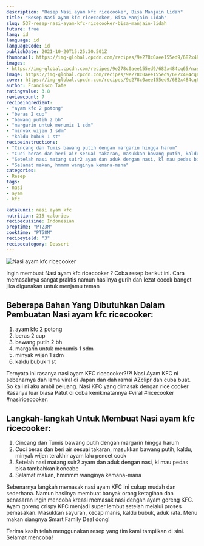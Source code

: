```yaml
---
description: "Resep Nasi ayam kfc ricecooker, Bisa Manjain Lidah"
title: "Resep Nasi ayam kfc ricecooker, Bisa Manjain Lidah"
slug: 537-resep-nasi-ayam-kfc-ricecooker-bisa-manjain-lidah
future: true
lang: id
language: id
languageCode: id
publishDate: 2021-10-20T15:25:30.501Z 
thumbnail: https://img-global.cpcdn.com/recipes/9e278c0aee155ed9/682x484cq65/nasi-ayam-kfc-ricecooker-foto-resep-utama.png
images:
- https://img-global.cpcdn.com/recipes/9e278c0aee155ed9/682x484cq65/nasi-ayam-kfc-ricecooker-foto-resep-utama.png
image: https://img-global.cpcdn.com/recipes/9e278c0aee155ed9/682x484cq65/nasi-ayam-kfc-ricecooker-foto-resep-utama.png
cover: https://img-global.cpcdn.com/recipes/9e278c0aee155ed9/682x484cq65/nasi-ayam-kfc-ricecooker-foto-resep-utama.png
author: Francisco Tate
ratingvalue: 3.8
reviewcount: 7
recipeingredient:
- "ayam kfc 2 potong"
- "beras 2 cup"
- "bawang putih 2 bh"
- "margarin untuk menumis 1 sdm"
- "minyak wijen 1 sdm"
- "kaldu bubuk 1 st"
recipeinstructions:
- "Cincang dan Tumis bawang putih dengan margarin hingga harum"
- "Cuci beras dan beri air sesuai takaran, masukkan bawang putih, kaldu, minyak wijen terakhir ayam lalu pencet cook"
- "Setelah nasi matang suir2 ayam dan aduk dengan nasi, kl mau pedas bisa tambahkan boncabe"
- "Selamat makan, hmmmm wanginya kemana-mana"
categories:
- Resep
tags:
- nasi
- ayam
- kfc

katakunci: nasi ayam kfc 
nutrition: 215 calories
recipecuisine: Indonesian
preptime: "PT23M"
cooktime: "PT58M"
recipeyield: "3"
recipecategory: Dessert
---
```



![Nasi ayam kfc ricecooker](https://img-global.cpcdn.com/recipes/9e278c0aee155ed9/682x484cq65/nasi-ayam-kfc-ricecooker-foto-resep-utama.png)

Ingin membuat Nasi ayam kfc ricecooker ? Coba resep berikut ini. Cara memasaknya sangat praktis namun hasilnya gurih dan lezat cocok banget jika digunakan untuk menjamu teman

<!--inarticleads1-->

## Beberapa Bahan Yang Dibutuhkan Dalam Pembuatan Nasi ayam kfc ricecooker:

1. ayam kfc 2 potong
1. beras 2 cup
1. bawang putih 2 bh
1. margarin untuk menumis 1 sdm
1. minyak wijen 1 sdm
1. kaldu bubuk 1 st

Ternyata ini rasanya nasi ayam KFC ricecooker?!?! Nasi Ayam KFC ni sebenarnya dah lama viral di Japan dan dah ramai AZclipr dah cuba buat. So kali ni aku ambil peluang. Nasi KFC yang dimasak dengan rice cooker Rasanya luar biasa Patut di coba kenikmatannya #viral #ricecooker #nasiricecooker. 

<!--inarticleads2-->

## Langkah-langkah Untuk Membuat Nasi ayam kfc ricecooker:

1. Cincang dan Tumis bawang putih dengan margarin hingga harum
1. Cuci beras dan beri air sesuai takaran, masukkan bawang putih, kaldu, minyak wijen terakhir ayam lalu pencet cook
1. Setelah nasi matang suir2 ayam dan aduk dengan nasi, kl mau pedas bisa tambahkan boncabe
1. Selamat makan, hmmmm wanginya kemana-mana


Sebenarnya langkah memasak nasi ayam KFC ini cukup mudah dan sederhana. Namun hasilnya membuat banyak orang ketagihan dan penasaran ingin mencoba kreasi memasak nasi dengan ayam goreng KFC. Ayam goreng crispy KFC menjadi super lembut setelah melalui proses pemasakan. Masukkan sayuran, kecap manis, kaldu bubuk, aduk rata. Menu makan siangnya Smart Family Deal dong! 

Terima kasih telah menggunakan resep yang tim kami tampilkan di sini. Selamat mencoba!
